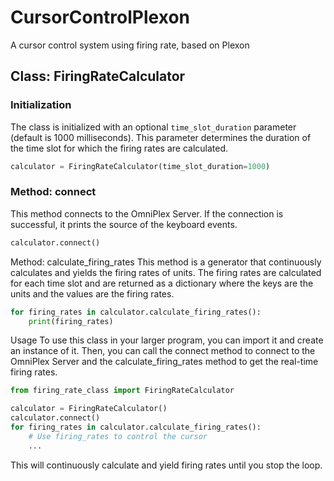 # CursorControlPlexon
A cursor control system using firing rate, based on Plexon

## Class: FiringRateCalculator

### Initialization

The class is initialized with an optional `time_slot_duration` parameter (default is 1000 milliseconds). This parameter determines the duration of the time slot for which the firing rates are calculated.

```python
calculator = FiringRateCalculator(time_slot_duration=1000)
```

### Method: connect
This method connects to the OmniPlex Server. If the connection is successful, it prints the source of the keyboard events.

```python
calculator.connect()
```

Method: calculate_firing_rates
This method is a generator that continuously calculates and yields the firing rates of units. The firing rates are calculated for each time slot and are returned as a dictionary where the keys are the units and the values are the firing rates.

```python
for firing_rates in calculator.calculate_firing_rates():
    print(firing_rates)
```

Usage
To use this class in your larger program, you can import it and create an instance of it. Then, you can call the connect method to connect to the OmniPlex Server and the calculate_firing_rates method to get the real-time firing rates.

```python
from firing_rate_class import FiringRateCalculator

calculator = FiringRateCalculator()
calculator.connect()
for firing_rates in calculator.calculate_firing_rates():
    # Use firing_rates to control the cursor
    ...
```

This will continuously calculate and yield firing rates until you stop the loop.
